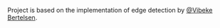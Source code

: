 Project is based on the implementation of edge detection by [@Vibeke Bertelsen](https://twitter.com/vibeke_udart).
